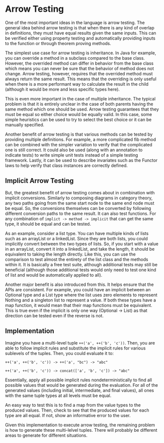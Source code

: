 # Arrow Testing

One of the most important ideas in the language is arrow testing. The general idea behind arrow testing is that when there is any kind of overlap in definitions, they must have equal results given the same inputs. This can be verified either using property testing and automatically providing inputs to the function or through theorem proving methods.

The simplest use case for arrow testing is inheritance. In Java for example, you can override a method in a subclass compared to the base class. However, the overrided method can differ in behavior from the base class which means you can never be sure that the behavior of method does not change. Arrow testing, however, requires that the overrided method must always return the same result. This means that the overriding is only useful when there is a more performant way to calculate the result in the child (although it would be more and less specific types here).

This is even more important in the case of multiple inheritance. The typical problem is that it is entirely unclear in the case of both parents having the same method which one should be used. Arrow testing guarantees that they must be equal so either choice would be equally valid. In this case, some simple heuristics can be used to try to select the best choice or it can be manually specified.

Another benefit of arrow testing is that various methods can be tested by providing multiple definitions. For example, a more complicated fib method can be combined with the simpler variation to verify that the complicated one is still correct. It could also be used (along with an annotation to indicate tests) to write simple unit tests instead of a simple testing framework. Lastly, it can be used to describe invariates such as the Functor laws to help verify that class instances are correctly defined.

## Implicit Arrow Testing

But, the greatest benefit of arrow testing comes about in combination with implicit conversions. Similarly to composing diagrams in category theory, any two paths going from the same start node to the same end node must be equal. So, the conversions themselves can be converted by following different conversion paths to the same result. It can also test functions. For any combination of `implict -> method -> implicit` that can get the same type, it should be equal and can be tested.

As an example, consider a list type. You can have multiple kinds of lists such as an arrayList or a linkedList. Since they are both lists, you could implicitly convert between the two types of lists. So, if you start with a value in an arrayList, convert it into a linkedList, and take the length, it should be equivalent to taking the length directly. Like this, you can use the comparison to test almost the entirety of the list class and the methods within it. It is basically a free test suite, although additional tests may still be beneficial (although those additional tests would only need to test one kind of list and would be automatically applied to all).

Another major benefit is also introduced from this. It helps ensure that the APIs are consistent. For example, you could have an implicit between an Optional type and a List type where the list uses zero elements to represent Nothing and a singleton list to represent a value. If both these types have a map function, it would mean that their map functions must be equivalent. This is true even if the implicit is only one way (Optional -> List) as that direction can be tested even if the reverse is not.

## Implementation

Imagine you have a multi-level tuple `++('a', ++('b', 'c'))`. Then, you are able to follow implicit rules and substitute the implicit rules for various sublevels of the tuples. Then, you could evaluate it to:
```
++('a', ++('b', 'c')) -> ++('a', "bc") -> "abc"

++('a', ++('b', 'c')) -> concat(['a', 'b', 'c']) -> "abc"
```

Essentially, apply all possible implicit rules nondeterministically to find all possible values that would be generated during the evaluation. For all of the generated values (including initial, intermediate, and final values), all ones with the same tuple types at all levels must be equal.

An easy way to test this is to find a map from the value types to the produced values. Then, check to see that the produced values for each type are all equal. If not, show an informative error to the user.

Given this implementation to execute arrow testing, the remaining problem is how to generate these multi-lelvel tuples. There will probably be different areas to generate for different situations.

